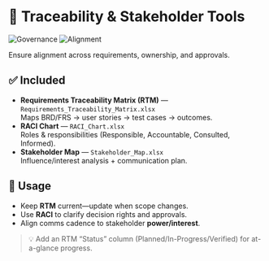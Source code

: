 # 🧭 Traceability & Stakeholder Tools

![Governance](https://img.shields.io/badge/Governance-RTM%20%7C%20RACI%20%7C%20Stakeholders-2563eb)
![Alignment](https://img.shields.io/badge/Alignment-Requirements→Tests→Outcomes-10b981)

Ensure alignment across requirements, ownership, and approvals.

## ✅ Included
- **Requirements Traceability Matrix (RTM)** — `Requirements_Traceability_Matrix.xlsx`  
  Maps BRD/FRS → user stories → test cases → outcomes.
- **RACI Chart** — `RACI_Chart.xlsx`  
  Roles & responsibilities (Responsible, Accountable, Consulted, Informed).
- **Stakeholder Map** — `Stakeholder_Map.xlsx`  
  Influence/interest analysis + communication plan.

## 🔐 Usage
- Keep **RTM** current—update when scope changes.  
- Use **RACI** to clarify decision rights and approvals.  
- Align comms cadence to stakeholder **power/interest**.

> 💡 Add an RTM “Status” column (Planned/In-Progress/Verified) for at-a-glance progress.
